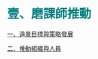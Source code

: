 # <font color=#007F80 face=微軟正黑體>壹、磨課師推動</font>

<font face=微軟正黑體>

<a href="1-1.md" target="_self" title="遠景目標與策略發展">一、遠景目標與策略發展</a>

<a href="1-2.md" target="_self" title="推動組織與人員">二、推動組織與人員</a>
